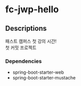 fc-jwp-hello
============

Descriptions
------------

패스트 캠퍼스 첫 강의 시간! <Br>첫 커밋 프로젝트

### Dependencies

-	spring-boot-starter-web
-	spring-boot-starter-mustache
